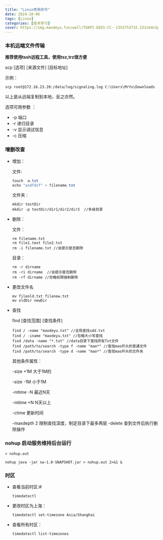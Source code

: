```yaml
---
title: "Linux常用命令"
date: 2024-10-06
tags: [Linux]
categories: [技术学习]
cover: https://img.maodeyu.fun/wall/TUAPI-EEES-CC--1353753715.231sk4n3p9.webp
---
```

### 本机远端文件传输

**推荐使用tssh远程工具，使用tsz,trz很方便**

scp [选项] [来源文件] [目标地址]

示例： 

```
scp root@172.16.23.20:/data/log/signaling.log C:\Users\MrYu\Downloads
```

以上是从远端复制到本地，反之亦然。

选项可用参数 ：

- -p 端口
- -r 递归目录
- -v 显示调试信息
- -c 压缩

### 增删改查

- 增加：

  文件:

  ```  java
  touch  a.txt  
  echo "asdfdsf" > filename.txt    
  ```

  文件夹 : 

  ```
  mkdir testDir 
  mkdir -p testDir/dir1/dir2/dir3  //多级目录
  ```

- 删除：

  文件：

  ```
  rm filename.txt
  rm file1.text file2.txt
  rm -i filename.txt //会提示是否删除
  ```

  目录：

  ```
  rm -r dirname
  rm -ri dirname  //会提示是否删除
  rm -rf dirname //忽略权限强制删除
  ```

- 更改文件名

  ```
  mv fileold.txt filenew.txt
  mv oldDir newDir
  ```

- 查找

  find [查找范围]   [查找条件]

  ```
  find / -name "maodeyu.txt" //全局查找sdd.txt
  find / -iname "maodeyu.txt" //忽略大小写查找
  find /data -name "*.txt" //data目录下查找所有Txt文件
  find /path/to/search -type f -name "mao*" //查找mao开头的普通文件
  find /path/to/search -type d -name "mao*" //查找mao开头的文件夹
  ```

  其他条件属性：

  -size +1M  大于1M的

  -size -1M 小于1M

  -mtime -N 最近N天

  -mtime +N N天以上

  -ctime 更新时间

  -maxdepth 2 限制查找深度，制定目录下最多两层
  -delete 查到文件后执行删除操作
### nohup 启动服务维持后台运行

```
> nohup.out

nohup java -jar sw-1.0-SNAPSHOT.jar > nohup.out 2>&1 &
```

### 时区
- 查看当前时区:#
  ```
  timedatectl
  ```
- 更改时区为上海：
   ```
   timedatectl set-timezone Asia/Shanghai
   ```
- 查看所有时区：
   ```
   timedatectl list-timezones
   ```